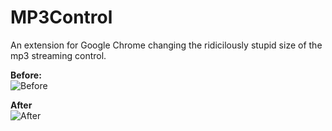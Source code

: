 MP3Control
==========

An extension for Google Chrome changing the ridicilously stupid size of the mp3 streaming control.

**Before:**  
![Before](http://puu.sh/81qmf/ca43ae1620.png)

**After**  
![After](http://puu.sh/81n05/dce2501e08.png)
